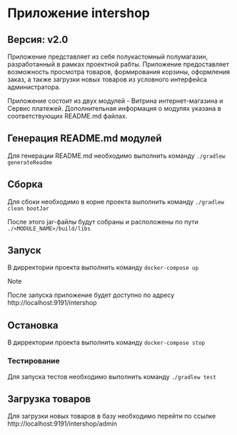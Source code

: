 # Приложение intershop
## Версия: v2.0
Приложение представляет из себя полукастомный полумагазин, разработанный в рамках проектной рабты.
Приложение предоставляет возможность просмотра товаров, формирования корзины, оформления заказ, а также загрузки новых товаров из условного интерфейса администратора.

Приложение состоит из двух модулей - Витрина интернет-магазина и Сервис платежей. Дополнительная информация о модулях указана в соответствующих README.md файлах.

## Генерация README.md модулей
Для генерации README.md необходимо выполнить команду `./gradlew generateReadme`

## Сборка
Для сбоки необходимо в корне проекта выполнить команду    `./gradlew clean bootJar`

После этого jar-файлы будут собраны и расположены по пути `./<MODULE_NAME>/build/libs`

## Запуск
В дирректории проекта выполнить команду `docker-compose up`

> [!NOTE]
>После запуска приложение будет доступно по адресу http://localhost:9191/intershop

## Остановка
В дирректории проекта выполнить команду `docker-compose stop`

### Тестирование
Для запуска тестов необходимо выполнить команду `./gradlew test`

## Загрузка товаров
Для загрузки новых товаров в базу необходимо перейти по ссылке http://localhost:9191/intershop/admin